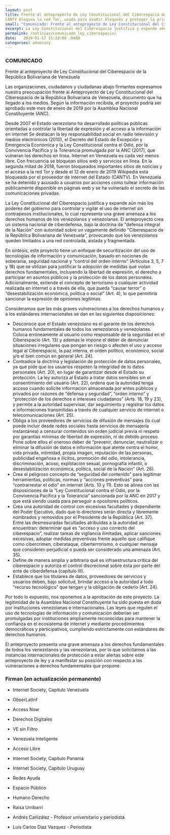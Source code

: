 ```yaml
---
layout: post
title: Frente al anteproyecto de Ley Constitucional del Ciberespacio de la República Bolivariana de Venezuela
CANTV bloquea la red Tor, usada para evadir bloqueos y proteger la privacidad.
small: "Comunicado: Frente al anteproyecto de Ley Constitucional del Ciberespacio de la República Bolivariana de Venezuela"
excerpt: La Ley Constitucional del Ciberespacio justifica y expande aún más los poderes del gobierno para controlar y vigilar el uso de internet sin contrapesos institucionales.
permalink: /noticias/comunicado_ley_ciberespacio/
date:   2019-01-17 15:22:00 -0400
categories: advocacy
---
```


### COMUNICADO

Frente al anteproyecto de Ley Constitucional del Ciberespacio de la República Bolivariana de Venezuela

Las organizaciones, ciudadanos y ciudadanas abajo firmantes expresamos nuestra preocupación frente al Anteproyecto de Ley Constitucional del Ciberespacio de la República Bolivariana de Venezuela, documento que ha llegado a los medios. Según la información recibida, el proyecto podría ser aprobado este mes de enero de 2019 por la Asamblea Nacional Constituyente (ANC).

Desde 2007 el Estado venezolano ha desarrollado políticas públicas orientadas a controlar la libertad de expresión y el acceso a la información en internet Se destacan la ley responsabilidad social en radio televisión y medios electrónicos (2010), el Decreto del Estado de Excepción y Emergencia Económica y la Ley Constitucional contra el Odio, por la Convivencia Pacífica y la Tolerancia promulgada por la ANC (2017), que vulneran los derechos en línea. Internet en Venezuela es cada vez menos libre. Con frecuencia se bloquean sitios web y servicios en línea. En la segunda mitad de 2018, fueron bloqueados importantes sitios de noticias y el acceso a la red Tor y desde el 12 de enero de 2019 Wikipedia está bloqueada por el proveedor de internet del Estado (CANTV). En Venezuela se ha detenido y acusado a usuarios por acciones como tuitear información públicamente disponible en páginas web y se ha vulnerado el secreto de las comunicaciones privadas.

La Ley Constitucional del Ciberespacio justifica y expande aún más los poderes del gobierno para controlar y vigilar el uso de internet sin contrapesos institucionales, lo cual representa una grave amenaza a los derechos humanos de los venezolanos y venezolanas. El anteproyecto crea un sistema nacional de ciberdefensa, bajo la doctrina de "defensa integral de la Nación" con autoridad sobre un vagamente definido "Ciberespacio de la República Bolivariana de Venezuela", provocando que los venezolanos queden limitados a una red controlada, aislada y fragmentada.

En síntesis, este proyecto tiene un enfoque de securitización del uso de tecnologías de información y comunicación, basado en nociones de soberanía, seguridad nacional y “control del orden interno” (Artículos 3, 5, 7 y 18) que se utilizan para justificar la adopción de medidas que violan derechos fundamentales, incluyendo la libertad de expresión, el derecho a participar en asuntos públicos y la protección de los datos personales. Adicionalmente, extiende el concepto de terrorismo a cualquier actividad realizada en internet o a través de ella, que pueda “causar terror” o “desestabilización económica, política o social” (Art. 4), lo que permitiría sancionar la expresión de opiniones legítimas. 

Consideramos que las más graves vulneraciones a los derechos humanos y a los estándares internacionales se dan en las siguientes disposiciones: 

* Desconoce que el Estado venezolano es el garante de los derechos humanos fundamentales de todos los venezolanos y venezolanas. Coloca erróneamente al usuario como responsable de la seguridad en el Ciberespacio (Art. 13) y además le impone el deber de denunciar situaciones irregulares que pongan en riesgo o afecten el uso y acceso legal al Ciberespacio, la paz interna, el orden político, económico, social y/o el bien común en general (Art. 24). 
* Contradice la doctrina y legislación de protección de datos personales, ya que pide que los usuarios respeten la integridad de lo datos personales (Art. 20), en lugar de garantizar desde el Estado su protección. La ley autoriza al Estado a tratar datos sensibles sin el consentimiento del usuario (Art. 22), ordena que la autoridad tenga acceso cuando solicite información almacenada por entes públicos y privados por razones de “defensa y seguridad”, “orden interno” y “protección de los derechos e intereses ciudadanos” (Arts. 18, 19 y 23), y permite a la autoridad supervisar, dar seguimiento y registrar los datos e informaciones transmitidas a través de cualquier servicio de internet o telecomunicaciones (Art. 25).  
* Obliga a los proveedores de servicios de difusión de mensajes (lo cual puede incluir desde redes sociales hasta servicios de mensajería instantánea) a censurar contenidos sin orden judicial previa ni respeto por garantías mínimas de libertad de expresión, ni de debido proceso. Pone sobre ellos el oneroso deber de “prevenir, denunciar, neutralizar o eliminar la difusión de datos e información que atente contra el honor, vida privada, intimidad, propia imagen, reputación de las personas, publicidad engañosa e ilícitos, promoción del odio, intolerancia, discriminación, acoso, explotación sexual, pornografía infantil, o desestabilización económica, política, social de la Nación” (Art. 26). 
* Crea el peligroso concepto de “seguridad del contenido” para legitimar herramientas, políticas, normas y “acciones preventivas” para “contrarrestar el odio” en internet (Arts. 10 y 11). Esto se alinea con las disposiciones de la “Ley Constitucional contra el Odio, por la Convivencia Pacífica y la Tolerancia” sancionada por la ANC en 2017 y que está siendo usada para perseguir a opositores políticos.
* Crea una autoridad de control con excesivas facultades y dependiente del Poder Ejecutivo, dado que lo directores serán directa y libremente nombrados y removidos por el Presidente de la República (Art. 37). Entre las desmesuradas facultades atribuidas a la autoridad se encuentran: determinar qué es “acceso y uso correcto del ciberespacio”, realizar tareas de vigilancia ilimitadas, aplicar sanciones excesivas, adoptar medidas preventivas frente aquello que califique como cibercrimen, ciberataque, ciberterrorismo, o cualquier mensaje que consideren perjudicial o pueda ser considerado una amenaza (Art. 35).
* Define de manera amplia y arbitraria qué es infraestructura crítica del ciberespacio y autoriza el control discrecional sobre ésta por parte del ente de ciberdefensa (capítulo III). 
* Establece que los titulares de datos, proveedores de servicios y usuarios deben, bajo solicitud, brindar acceso a la autoridad a todo “recurso tecnológico” que tengan y la obligación de cederlo (Art. 24).
 
Por todo lo expuesto, nos oponemos a la aprobación de este proyecto. La legitimidad de la Asamblea Nacional Constituyente ha sido puesta en duda por instituciones venezolanas e internacionales. Las leyes que regulen el uso de tecnologías de información y comunicación deberían ser promulgadas por instituciones ampliamente reconocidas para mantener la confianza en el ecosistema de internet y mediante procedimientos democráticos y participativos, cumpliendo estrictamente con estándares de derechos humanos.

El anteproyecto presenta una grave amenaza a los derechos fundamentales de todos los venezolanos y las venezolanas, por lo que solicitamos a las instancias internacionales de protección a estar alertas sobre este anteproyecto de ley y a manifestar su posición con respecto a las vulneraciones a derechos fundamentales que propone. 

### Firman (en actualización permanente)

* Internet Society, Capítulo Venezuela
* ObserLatInf
* Access Now
* Derechos Digitales
* VE sin Filtro
* Venezuela Inteligente
* Acceso Libre
* Internet Society, Capítulo Panamá
* Internet Society, Capítulo Uruguay
* Redes Ayuda
* Espacio Público
* Humano Derecho

* Raisa Urribarri 
* Andrés Cañizález - Profesor universitario y periodista.
* Luis Carlos Diaz Vazquez - Periodista
